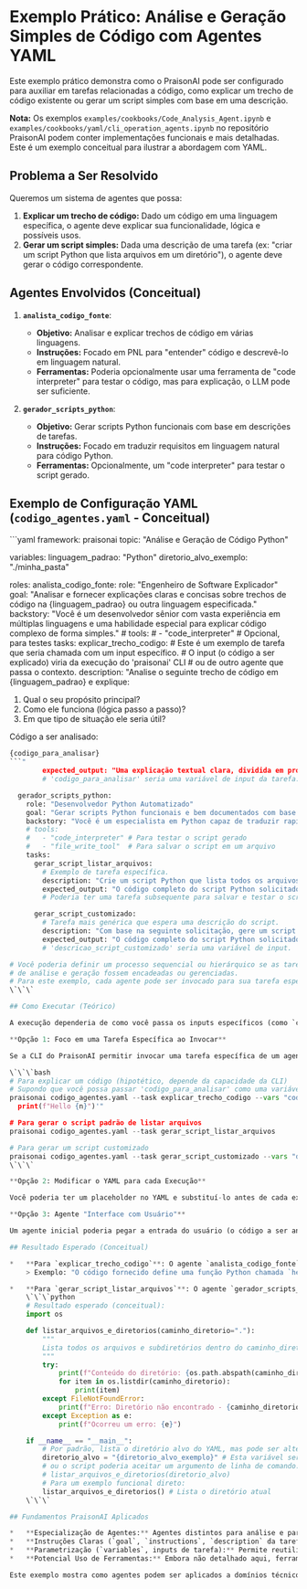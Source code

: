 # Exemplo Prático: Análise e Geração Simples de Código com Agentes YAML

Este exemplo prático demonstra como o PraisonAI pode ser configurado para auxiliar em tarefas relacionadas a código, como explicar um trecho de código existente ou gerar um script simples com base em uma descrição.

**Nota:** Os exemplos `examples/cookbooks/Code_Analysis_Agent.ipynb` e `examples/cookbooks/yaml/cli_operation_agents.ipynb` no repositório PraisonAI podem conter implementações funcionais e mais detalhadas. Este é um exemplo conceitual para ilustrar a abordagem com YAML.

## Problema a Ser Resolvido

Queremos um sistema de agentes que possa:
1.  **Explicar um trecho de código:** Dado um código em uma linguagem específica, o agente deve explicar sua funcionalidade, lógica e possíveis usos.
2.  **Gerar um script simples:** Dada uma descrição de uma tarefa (ex: "criar um script Python que lista arquivos em um diretório"), o agente deve gerar o código correspondente.

## Agentes Envolvidos (Conceitual)

1.  **`analista_codigo_fonte`**:
    *   **Objetivo:** Analisar e explicar trechos de código em várias linguagens.
    *   **Instruções:** Focado em PNL para "entender" código e descrevê-lo em linguagem natural.
    *   **Ferramentas:** Poderia opcionalmente usar uma ferramenta de "code interpreter" para testar o código, mas para explicação, o LLM pode ser suficiente.

2.  **`gerador_scripts_python`**:
    *   **Objetivo:** Gerar scripts Python funcionais com base em descrições de tarefas.
    *   **Instruções:** Focado em traduzir requisitos em linguagem natural para código Python.
    *   **Ferramentas:** Opcionalmente, um "code interpreter" para testar o script gerado.

## Exemplo de Configuração YAML (`codigo_agentes.yaml` - Conceitual)

\`\`\`yaml
framework: praisonai
topic: "Análise e Geração de Código Python"

variables:
  linguagem_padrao: "Python"
  diretorio_alvo_exemplo: "./minha_pasta"

roles:
  analista_codigo_fonte:
    role: "Engenheiro de Software Explicador"
    goal: "Analisar e fornecer explicações claras e concisas sobre trechos de código na {linguagem_padrao} ou outra linguagem especificada."
    backstory: "Você é um desenvolvedor sênior com vasta experiência em múltiplas linguagens e uma habilidade especial para explicar código complexo de forma simples."
    # tools:
    #   - "code_interpreter" # Opcional, para testes
    tasks:
      explicar_trecho_codigo:
        # Este é um exemplo de tarefa que seria chamada com um input específico.
        # O input (o código a ser explicado) viria da execução do 'praisonai' CLI
        # ou de outro agente que passa o contexto.
        description: "Analise o seguinte trecho de código em {linguagem_padrao} e explique:
1. Qual o seu propósito principal?
2. Como ele funciona (lógica passo a passo)?
3. Em que tipo de situação ele seria útil?

Código a ser analisado:
```python
{codigo_para_analisar}
```"
        expected_output: "Uma explicação textual clara, dividida em propósito, funcionamento e utilidade do código fornecido."
        # 'codigo_para_analisar' seria uma variável de input da tarefa.

  gerador_scripts_python:
    role: "Desenvolvedor Python Automatizado"
    goal: "Gerar scripts Python funcionais e bem documentados com base em descrições de requisitos."
    backstory: "Você é um especialista em Python capaz de traduzir rapidamente especificações em scripts eficientes."
    # tools:
    #   - "code_interpreter" # Para testar o script gerado
    #   - "file_write_tool"  # Para salvar o script em um arquivo
    tasks:
      gerar_script_listar_arquivos:
        # Exemplo de tarefa específica.
        description: "Crie um script Python que lista todos os arquivos e subdiretórios dentro de um diretório especificado ('{diretorio_alvo_exemplo}' por padrão, mas pode ser sobrescrito). O script deve imprimir os nomes no console."
        expected_output: "O código completo do script Python solicitado, pronto para ser executado."
        # Poderia ter uma tarefa subsequente para salvar e testar o script.

      gerar_script_customizado:
        # Tarefa mais genérica que espera uma descrição do script.
        description: "Com base na seguinte solicitação, gere um script Python: '{descricao_script_customizado}'"
        expected_output: "O código completo do script Python solicitado."
        # 'descricao_script_customizado' seria uma variável de input.

# Você poderia definir um processo sequencial ou hierárquico se as tarefas
# de análise e geração fossem encadeadas ou gerenciadas.
# Para este exemplo, cada agente pode ser invocado para sua tarefa específica.
\`\`\`

## Como Executar (Teórico)

A execução dependeria de como você passa os inputs específicos (como `codigo_para_analisar` ou `descricao_script_customizado`) para as tarefas.

**Opção 1: Foco em uma Tarefa Específica ao Invocar**

Se a CLI do PraisonAI permitir invocar uma tarefa específica de um agente e passar contexto/variáveis para ela (isso é comum em sistemas como Airflow, mas pode variar no PraisonAI):

\`\`\`bash
# Para explicar um código (hipotético, depende da capacidade da CLI)
# Supondo que você possa passar 'codigo_para_analisar' como uma variável de tarefa
praisonai codigo_agentes.yaml --task explicar_trecho_codigo --vars "codigo_para_analisar='def hello(n):
  print(f"Hello {n}")'"

# Para gerar o script padrão de listar arquivos
praisonai codigo_agentes.yaml --task gerar_script_listar_arquivos

# Para gerar um script customizado
praisonai codigo_agentes.yaml --task gerar_script_customizado --vars "descricao_script_customizado='Um script que lê um arquivo de texto e conta o número de palavras.'"
\`\`\`

**Opção 2: Modificar o YAML para cada Execução**

Você poderia ter um placeholder no YAML e substituí-lo antes de cada execução, ou ter diferentes arquivos YAML para diferentes códigos/scripts.

**Opção 3: Agente "Interface com Usuário"**

Um agente inicial poderia pegar a entrada do usuário (o código a ser analisado ou a descrição do script) e então passar essa informação como contexto para o `analista_codigo_fonte` ou `gerador_scripts_python`.

## Resultado Esperado (Conceitual)

*   **Para `explicar_trecho_codigo`**: O agente `analista_codigo_fonte` retornaria um texto explicando o código fornecido.
    > Exemplo: "O código fornecido define uma função Python chamada `hello` que recebe um argumento `n`. Seu propósito é imprimir uma saudação personalizada no console, incluindo o valor de `n`. Ele funciona usando uma f-string para formatar a mensagem. Seria útil em situações onde você precisa de uma saudação simples ou para demonstrar a passagem de argumentos para funções."

*   **Para `gerar_script_listar_arquivos`**: O agente `gerador_scripts_python` retornaria um bloco de código Python.
    \`\`\`python
    # Resultado esperado (conceitual):
    import os

    def listar_arquivos_e_diretorios(caminho_diretorio="."):
        """
        Lista todos os arquivos e subdiretórios dentro do caminho_diretorio especificado.
        """
        try:
            print(f"Conteúdo do diretório: {os.path.abspath(caminho_diretorio)}")
            for item in os.listdir(caminho_diretorio):
                print(item)
        except FileNotFoundError:
            print(f"Erro: Diretório não encontrado - {caminho_diretorio}")
        except Exception as e:
            print(f"Ocorreu um erro: {e}")

    if __name__ == "__main__":
        # Por padrão, lista o diretório alvo do YAML, mas pode ser alterado.
        diretorio_alvo = "{diretorio_alvo_exemplo}" # Esta variável seria substituída
        # ou o script poderia aceitar um argumento de linha de comando.
        # listar_arquivos_e_diretorios(diretorio_alvo)
        # Para um exemplo funcional direto:
        listar_arquivos_e_diretorios() # Lista o diretório atual
    \`\`\`

## Fundamentos PraisonAI Aplicados

*   **Especialização de Agentes:** Agentes distintos para análise e para geração de código.
*   **Instruções Claras (`goal`, `instructions`, `description` da tarefa):** Essenciais para que os LLMs entendam a tarefa relacionada a código.
*   **Parametrização (`variables`, inputs de tarefa):** Permite reutilizar os agentes para diferentes códigos ou descrições de script.
*   **Potencial Uso de Ferramentas:** Embora não detalhado aqui, ferramentas como `code_interpreter` (para executar e testar código) ou `file_write_tool` (para salvar scripts) seriam adições valiosas para tornar os agentes mais autônomos e úteis. O PraisonAI menciona "Code Interpreter Agents" como um recurso.

Este exemplo mostra como agentes podem ser aplicados a domínios técnicos como programação. A qualidade da explicação ou do código gerado dependerá muito da capacidade do LLM subjacente e da clareza dos prompts e instruções fornecidas aos agentes.
